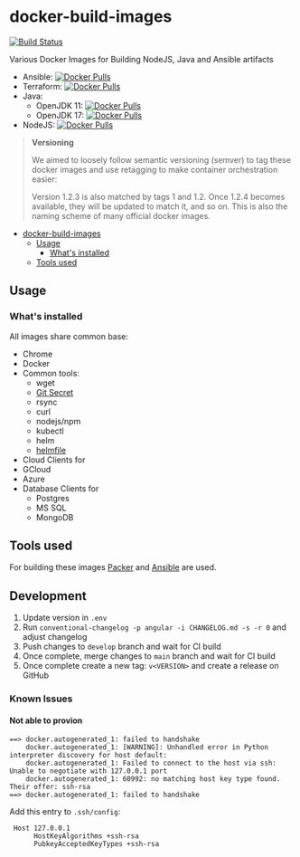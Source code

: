# docker-build-images

[![Build Status](https://travis-ci.org/toolisticon/docker-build-images.svg?branch=master)](https://travis-ci.org/toolisticon/docker-build-images)

Various Docker Images for Building NodeJS, Java and Ansible artifacts

* Ansible: [![Docker Pulls](https://img.shields.io/docker/pulls/toolisticon/ansible-builder.svg)](https://hub.docker.com/r/toolisticon/ansible-builder)
* Terraform: [![Docker Pulls](https://img.shields.io/docker/pulls/toolisticon/terraform-builder.svg)](https://hub.docker.com/r/toolisticon/terraform-builder)
* Java:
  * OpenJDK 11: [![Docker Pulls](https://img.shields.io/docker/pulls/toolisticon/openjdk11-builder.svg)](https://hub.docker.com/r/toolisticon/openjdk11-builder)
  * OpenJDK 17: [![Docker Pulls](https://img.shields.io/docker/pulls/toolisticon/openjdk17-builder.svg)](https://hub.docker.com/r/toolisticon/openjdk17-builder)
* NodeJS: [![Docker Pulls](https://img.shields.io/docker/pulls/toolisticon/nodejs-builder.svg)](https://hub.docker.com/r/toolisticon/nodejs-builder)

> **Versioning**
>
> We aimed to loosely follow semantic versioning (semver) to tag these docker images and use retagging to make container orchestration easier:
>
> Version 1.2.3 is also matched by tags 1 and 1.2. Once 1.2.4 becomes available, they will be updated to match it, and so on. This is also the naming scheme of many official docker images.
>

- [docker-build-images](#docker-build-images)
  - [Usage](#usage)
    - [What's installed](#whats-installed)
  - [Tools used](#tools-used)

## Usage

### What's installed

All images share common base:
* Chrome
* Docker
* Common tools:
  * wget
  * [Git Secret](https://git-secret.io)
  * rsync
  * curl
  * nodejs/npm
  * kubectl
  * helm
  * [helmfile](https://helmfile.readthedocs.io)
* Cloud Clients for
 * GCloud
 * Azure
* Database Clients for
  * Postgres
  * MS SQL
  * MongoDB

## Tools used

For building these images [Packer](https://www.packer.io/docs/builders/docker.html) and [Ansible](https://docs.ansible.com/ansible/latest/index.html) are used.

## Development

1. Update version in `.env`
2. Run `conventional-changelog -p angular -i CHANGELOG.md -s -r 0` and adjust changelog
3. Push changes to `develop` branch and wait for CI build
4. Once complete, merge changes to `main`  branch and wait for CI build
5. Once complete create a new tag: `v<VERSION>` and create a release on GitHub

### Known Issues

#### Not able to provion
```
==> docker.autogenerated_1: failed to handshake
    docker.autogenerated_1: [WARNING]: Unhandled error in Python interpreter discovery for host default:
    docker.autogenerated_1: Failed to connect to the host via ssh: Unable to negotiate with 127.0.0.1 port
    docker.autogenerated_1: 60992: no matching host key type found. Their offer: ssh-rsa
==> docker.autogenerated_1: failed to handshake
```

Add this entry to `.ssh/config`:
```
 Host 127.0.0.1
      HostKeyAlgorithms +ssh-rsa
      PubkeyAcceptedKeyTypes +ssh-rsa
```
